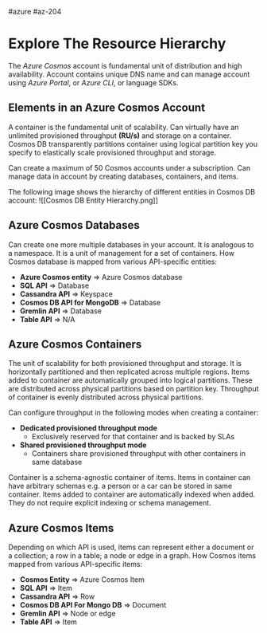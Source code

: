 #azure #az-204

# Explore The Resource Hierarchy
The *Azure Cosmos* account is fundamental unit of distribution and high availability.
Account contains unique DNS name and can manage account using *Azure Portal*, or *Azure CLI*, or language SDKs.

## Elements in an Azure Cosmos Account
A container is the fundamental unit of scalability.
Can virtually have an unlimited provisioned throughput **(RU/s)** and storage on a container.
Cosmos DB transparently partitions container using logical partition key you specify to elastically scale provisioned throughput and storage.

Can create a maximum of 50 Cosmos accounts under a subscription.
Can manage data in account by creating databases, containers, and items.

The following image shows the hierarchy of different entities in Cosmos DB account:
![[Cosmos DB Entity Hierarchy.png]]

## Azure Cosmos Databases
Can create one more multiple databases in your account.
It is analogous to a namespace.
It is a unit of management for a set of containers.
How Cosmos database is mapped from various API-specific entities:
- **Azure Cosmos entity** => Azure Cosmos database
- **SQL API** => Database
- **Cassandra API** => Keyspace
- **Cosmos DB API for MongoDB** => Database
- **Gremlin API** => Database
- **Table API** => N/A

## Azure Cosmos Containers
The unit of scalability for both provisioned throughput and storage.
It is horizontally partitioned and then replicated across multiple regions.
Items added to container are automatically grouped into logical partitions.
These are distributed across physical partitions based on partition key.
Throughput of container is evenly distributed across physical partitions.

Can configure throughput in the following modes when creating a container:
- **Dedicated provisioned throughput mode**
	- Exclusively reserved for that container and is backed by SLAs
- **Shared provisioned throughput mode**
	- Containers share provisioned throughput with other containers in same database

Container is a schema-agnostic container of items.
Items in container can have arbitrary schemas e.g. a person or a car can be stored in same container.
Items added to container are automatically indexed when added.
They do not require explicit indexing or schema management.

## Azure Cosmos Items
Depending on which API is used, items can represent either a document or a collection; a row in a table; a node or edge in a graph.
How Cosmos items mapped from various API-specific items:
- **Cosmos Entity** => Azure Cosmos Item
- **SQL API** => Item
- **Cassandra API** => Row
- **Cosmos DB API For Mongo DB** => Document
- **Gremlin API** => Node or edge
- **Table API** => Item